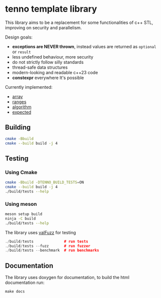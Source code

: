 # tenno template library

This library aims to be a replacement for some functionalities of c++ STL,
improving on security and parallelism.

Design goals:
- **exceptions are NEVER thrown**, instead values are returned as `optional` or `result`
- less undefined behaviour, more security
- do not strictly follow silly standards
- thread-safe data structures
- modern-looking and readable c++23 code
- **constexpr** everywhere It's possible

Currently implemented:
- [array](./include/tenno/array.hpp)
- [ranges](./include/tenno/ranges.hpp)
- [algorithm](./include/tenno/algorithm.hpp)
- [expected](./include/tenno/expected.hpp)

## Building

```bash
cmake -Bbuild
cmake --build build -j 4
```

## Testing

### Using Cmake
```bash
cmake -Bbuild -DTENNO_BUILD_TESTS=ON
cmake --build build -j 4
./build/tests --help
```

### Using meson

```bash
meson setup build
ninja -C build
./build/tests --help
```

The library uses [valFuzz](https://github.com/San7o/valFuzz) for testing
```c++
./build/tests              # run tests
./build/tests --fuzz       # run fuzzer
./build/tests --benchmark  # run benchmarks
```

## Documentation

The library uses doxygen for documentation, to build the html documentation run:
```
make docs
```
